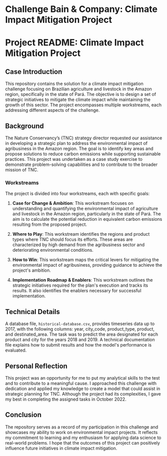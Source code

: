 # Challenge Bain & Company: Climate Impact Mitigation Project

# Project README: Climate Impact Mitigation Project

## Case Introduction
This repository contains the solution for a climate impact mitigation challenge focusing on Brazilian agriculture and livestock in the Amazon region, specifically in the state of Pará. The objective is to design a set of strategic initiatives to mitigate the climate impact while maintaining the growth of this sector. The project encompasses multiple workstreams, each addressing different aspects of the challenge.

## Background
The Nature Conservancy’s (TNC) strategy director requested our assistance in developing a strategic plan to address the environmental impact of agribusiness in the Amazon region. The goal is to identify key areas and propose solutions to reduce carbon emissions while supporting sustainable practices. This project was undertaken as a case study exercise to demonstrate problem-solving capabilities and to contribute to the broader mission of TNC.

### Workstreams
The project is divided into four workstreams, each with specific goals:

1. **Case for Change & Ambition**: This workstream focuses on understanding and quantifying the environmental impact of agriculture and livestock in the Amazon region, particularly in the state of Pará. The aim is to calculate the potential reduction in equivalent carbon emissions resulting from the proposed project.

2. **Where to Play**: This workstream identifies the regions and product types where TNC should focus its efforts. These areas are characterized by high demand from the agribusiness sector and deteriorating environmental conditions.

3. **How to Win**: This workstream maps the critical levers for mitigating the environmental impact of agribusiness, providing guidance to achieve the project's ambition.

4. **Implementation Roadmap & Enablers**: This workstream outlines the strategic initiatives required for the plan's execution and tracks its results. It also identifies the enablers necessary for successful implementation.

## Technical Details
A database file, `historical-database.csv`, provides timeseries data up to 2017, with the following columns: year, city_code, product_type, product, and destinated_area. The task was to predict the area designated for each product and city for the years 2018 and 2019. A technical documentation file explains how to submit results and how the model's performance is evaluated.

## Personal Reflection
This project was an opportunity for me to put my analytical skills to the test and to contribute to a meaningful cause. I approached this challenge with dedication and applied my knowledge to create a model that could assist in strategic planning for TNC. Although the project had its complexities, I gave my best in completing the assigned tasks in October 2022.

## Conclusion
The repository serves as a record of my participation in this challenge and showcases my ability to work on environmental impact projects. It reflects my commitment to learning and my enthusiasm for applying data science to real-world problems. I hope that the outcomes of this project can positively influence future initiatives in climate impact mitigation.
